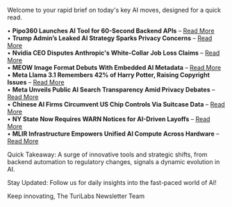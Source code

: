 Welcome to your rapid brief on today's key AI moves, designed for a quick read.

• **Pipo360 Launches AI Tool for 60-Second Backend APIs** – [Read More](https://pipo360.xyz)  
• **Trump Admin’s Leaked AI Strategy Sparks Privacy Concerns** – [Read More](https://www.theregister.com/2025/06/10/trump_admin_leak_government_ai_plans/)  
• **Nvidia CEO Disputes Anthropic's White-Collar Job Loss Claims** – [Read More](https://www.tomshardware.com/tech-industry/artificial-intelligence/nvidia-ceo-slams-anthropic-chief-over-claims-of-job-eliminations-says-many-jobs-are-going-to-be-created)  
• **MEOW Image Format Debuts With Embedded AI Metadata** – [Read More](https://github.com/Kuberwastaken/meow)  
• **Meta Llama 3.1 Remembers 42% of Harry Potter, Raising Copyright Issues** – [Read More](https://www.understandingai.org/p/metas-llama-31-can-recall-42-percent)  
• **Meta Unveils Public AI Search Transparency Amid Privacy Debates** – [Read More](https://www.bbc.com/news/articles/c0573lj172jo)  
• **Chinese AI Firms Circumvent US Chip Controls Via Suitcase Data** – [Read More](https://www.wsj.com/tech/china-ai-chip-curb-suitcases-7c47dab1)  
• **NY State Now Requires WARN Notices for AI-Driven Layoffs** – [Read More](https://www.bloomberg.com/news/newsletters/2025-06-12/new-york-state-updates-warn-notices-to-identify-layoffs-tied-to-ai)  
• **MLIR Infrastructure Empowers Unified AI Compute Across Hardware** – [Read More](https://www.modular.com/blog/democratizing-ai-compute-part-8-what-about-the-mlir-compiler-infrastructure)

Quick Takeaway: A surge of innovative tools and strategic shifts, from backend automation to regulatory changes, signals a dynamic evolution in AI.

Stay Updated: Follow us for daily insights into the fast-paced world of AI!

Keep innovating,
The TuriLabs Newsletter Team